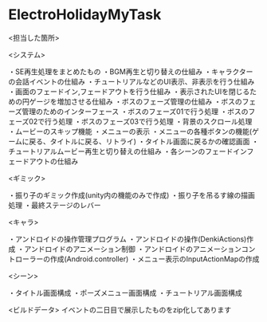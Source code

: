 # ElectroHolidayMyTask
<担当した箇所>

<システム>

・SE再生処理をまとめたもの
・BGM再生と切り替えの仕組み
・キャラクターの会話イベントの仕組み
・チュートリアルなどのUI表示、非表示を行う仕組み
・画面のフェードイン,フェードアウトを行う仕組み
・表示されたUIを閉じるための円ゲージを増加させる仕組み
・ボスのフェーズ管理の仕組み
・ボスのフェーズ管理のためのインターフェース
・ボスのフェーズ01で行う処理
・ボスのフェーズ02で行う処理
・ボスのフェーズ03で行う処理
・背景のスクロール処理
・ムービーのスキップ機能
・メニューの表示
・メニューの各種ボタンの機能(ゲームに戻る、タイトルに戻る、リトライ)
・タイトル画面に戻るかの確認画面
・チュートリアルムービー再生と切り替えの仕組み
・各シーンのフェードインフェードアウトの仕組み

<ギミック>

・振り子のギミック作成(unity内の機能のみで作成)
・振り子を吊るす線の描画処理
・最終ステージのレバー

<キャラ>

・アンドロイドの操作管理プログラム
・アンドロイドの操作(DenkiActions)作成
・アンドロイドのアニメーション制御
・アンドロイドのアニメーションコントローラーの作成(Android.controller)
・メニュー表示のInputActionMapの作成

<シーン>

・タイトル画面構成
・ポーズメニュー画面構成
・チュートリアル画面構成

<ビルドデータ>
イベントの二日目で展示したものをzip化してあります
